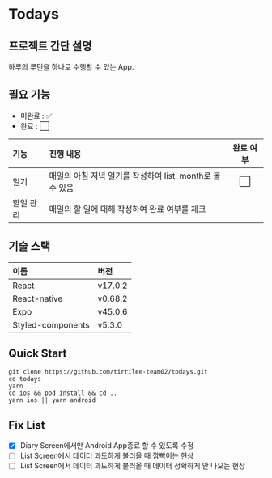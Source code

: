 # Todays

## 프로젝트 간단 설명

하루의 루틴을 하나로 수행할 수 있는 App.

## 필요 기능

- 미완료 : :white_check_mark:
- 완료 : :white_large_square:

| 기능      | 진행 내용                                                 |      완료 여부       |
| :-------- | :-------------------------------------------------------- | :------------------: |
| 일기      | 매일의 아침 저녁 일기를 작성하여 list, month로 볼 수 있음 | :white_large_square: |
| 할일 관리 | 매일의 할 일에 대해 작성하여 완료 여부를 체크             |                      |

## 기술 스택

| 이름              | 버전    |
| :---------------- | :------ |
| React             | v17.0.2 |
| React-native      | v0.68.2 |
| Expo              | v45.0.6 |
| Styled-components | v5.3.0  |

## Quick Start

```
git clone https://github.com/tirrilee-team02/todays.git
cd todays
yarn
cd ios && pod install && cd ..
yarn ios || yarn android
```

## Fix List

- [x] Diary Screen에서만 Android App종료 할 수 있도록 수정
- [ ] List Screen에서 데이터 과도하게 불러올 때 깜빡이는 현상
- [ ] List Screen에서 데이터 과도하게 불러올 때 데이터 정확하게 안 나오는 현상
